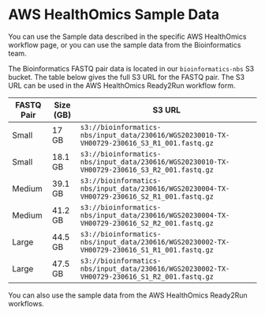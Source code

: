 # AWS HealthOmics Sample Data

You can use the Sample data described in the specific AWS HealthOmics workflow page, or you can use the sample data from the Bioinformatics team.

The Bioinformatics FASTQ pair data is located in our `bioinformatics-nbs` S3 bucket.  The table below gives the full S3 URL for the FASTQ pair. The S3 URL can be used in the AWS HealthOmics Ready2Run workflow form. 



| FASTQ Pair      | Size (GB)   | S3 URL   |
| -------- | ------- |-------| 
| Small    | 17 GB   | `s3://bioinformatics-nbs/input_data/230616/WGS20230010-TX-VH00729-230616_S3_R1_001.fastq.gz`    |
| Small    | 18.1 GB    | `s3://bioinformatics-nbs/input_data/230616/WGS20230010-TX-VH00729-230616_S3_R2_001.fastq.gz`    |
| Medium    | 39.1 GB    | `s3://bioinformatics-nbs/input_data/230616/WGS20230004-TX-VH00729-230616_S2_R1_001.fastq.gz`    |
| Medium    | 41.2 GB    | `s3://bioinformatics-nbs/input_data/230616/WGS20230004-TX-VH00729-230616_S2_R2_001.fastq.gz`    |
| Large    | 44.5 GB    | `s3://bioinformatics-nbs/input_data/230616/WGS20230002-TX-VH00729-230616_S1_R1_001.fastq.gz`    |
| Large    | 47.5 GB    | `s3://bioinformatics-nbs/input_data/230616/WGS20230002-TX-VH00729-230616_S1_R2_001.fastq.gz`    |


You can also use the sample data from the AWS HealthOmics Ready2Run workflows.  